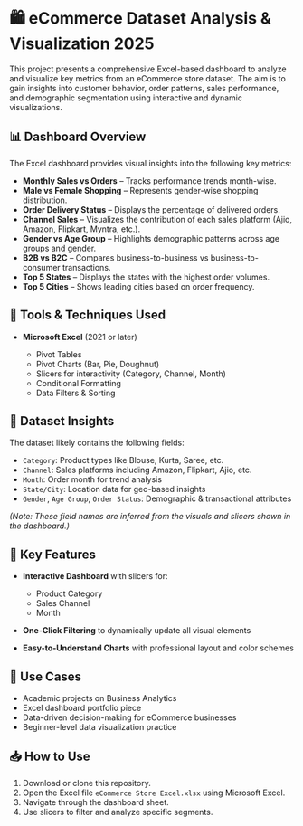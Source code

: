 # 🛍️ eCommerce Dataset Analysis & Visualization 2025

This project presents a comprehensive Excel-based dashboard to analyze and visualize key metrics from an eCommerce store dataset. The aim is to gain insights into customer behavior, order patterns, sales performance, and demographic segmentation using interactive and dynamic visualizations.

## 📊 Dashboard Overview

The Excel dashboard provides visual insights into the following key metrics:

* **Monthly Sales vs Orders** – Tracks performance trends month-wise.
* **Male vs Female Shopping** – Represents gender-wise shopping distribution.
* **Order Delivery Status** – Displays the percentage of delivered orders.
* **Channel Sales** – Visualizes the contribution of each sales platform (Ajio, Amazon, Flipkart, Myntra, etc.).
* **Gender vs Age Group** – Highlights demographic patterns across age groups and gender.
* **B2B vs B2C** – Compares business-to-business vs business-to-consumer transactions.
* **Top 5 States** – Displays the states with the highest order volumes.
* **Top 5 Cities** – Shows leading cities based on order frequency.

## 🧰 Tools & Techniques Used

* **Microsoft Excel** (2021 or later)

  * Pivot Tables
  * Pivot Charts (Bar, Pie, Doughnut)
  * Slicers for interactivity (Category, Channel, Month)
  * Conditional Formatting
  * Data Filters & Sorting

## 📂 Dataset Insights

The dataset likely contains the following fields:

* `Category`: Product types like Blouse, Kurta, Saree, etc.
* `Channel`: Sales platforms including Amazon, Flipkart, Ajio, etc.
* `Month`: Order month for trend analysis
* `State/City`: Location data for geo-based insights
* `Gender`, `Age Group`, `Order Status`: Demographic & transactional attributes

*(Note: These field names are inferred from the visuals and slicers shown in the dashboard.)*

## 📌 Key Features

* **Interactive Dashboard** with slicers for:

  * Product Category
  * Sales Channel
  * Month
* **One-Click Filtering** to dynamically update all visual elements
* **Easy-to-Understand Charts** with professional layout and color schemes

## 🎯 Use Cases

* Academic projects on Business Analytics
* Excel dashboard portfolio piece
* Data-driven decision-making for eCommerce businesses
* Beginner-level data visualization practice

## 📥 How to Use

1. Download or clone this repository.
2. Open the Excel file `eCommerce Store Excel.xlsx` using Microsoft Excel.
3. Navigate through the dashboard sheet.
4. Use slicers to filter and analyze specific segments.

